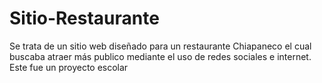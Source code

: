 # Sitio-Restaurante
Se trata de un sitio web diseñado para un restaurante Chiapaneco el cual buscaba atraer más publico mediante el uso de redes sociales e internet. Este fue un proyecto escolar
